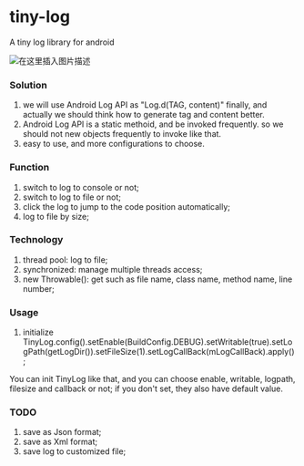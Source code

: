 # tiny-log
A tiny log library for android

![在这里插入图片描述](https://img-blog.csdnimg.cn/20181223135243751.png?x-oss-process=image/watermark,type_ZmFuZ3poZW5naGVpdGk,shadow_10,text_aHR0cHM6Ly9ibG9nLmNzZG4ubmV0L2Rkbm9zaA==,size_16,color_FFFFFF,t_70)

### Solution
1. we will use Android Log API as "Log.d(TAG, content)" finally,
and actually we should think how to generate tag and content better.
2. Android Log API is a static methoid, and be invoked frequently.
so we should not new objects frequently to invoke like that.
3. easy to use, and more configurations to choose.

### Function
1. switch to log to console or not;
2. switch to log to file or not;
3. click the log to jump to the code position automatically;
4. log to file by size;

### Technology
1. thread pool: log to file;
2. synchronized: manage multiple threads access;
3. new Throwable(): get such as file name, class name, method name, line number;

### Usage
1. initialize
TinyLog.config().setEnable(BuildConfig.DEBUG).setWritable(true).setLogPath(getLogDir()).setFileSize(1).setLogCallBack(mLogCallBack).apply();

You can init TinyLog like that, and you can choose enable, writable, logpath, filesize and callback or not;
if you don't set, they also have default value.

### TODO
1. save as Json format;
2. save as Xml format;
3. save log to customized file;
